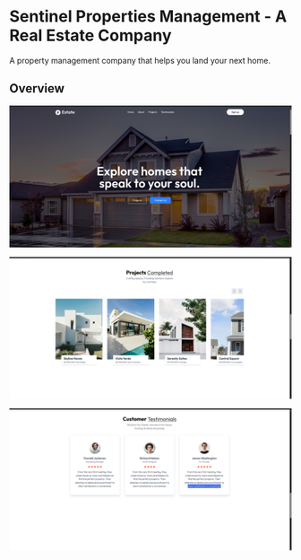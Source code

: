 # Sentinel Properties Management - A Real Estate Company

A property management company that helps you land your next home.

## Overview

![Landing Page](/src/assets/real-estate-home.png)

![Projects section](/src/assets/projects.png)

![Testimonials section](/src/assets/testimonials.png)

